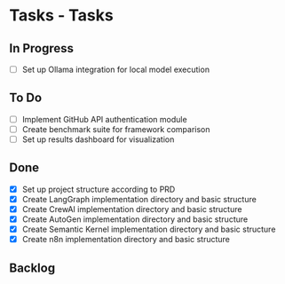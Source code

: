 # Tasks - Tasks

## In Progress

- [ ] Set up Ollama integration for local model execution

## To Do

- [ ] Implement GitHub API authentication module
- [ ] Create benchmark suite for framework comparison
- [ ] Set up results dashboard for visualization

## Done

- [x] Set up project structure according to PRD
- [x] Create LangGraph implementation directory and basic structure
- [x] Create CrewAI implementation directory and basic structure
- [x] Create AutoGen implementation directory and basic structure
- [x] Create Semantic Kernel implementation directory and basic structure
- [x] Create n8n implementation directory and basic structure

## Backlog
